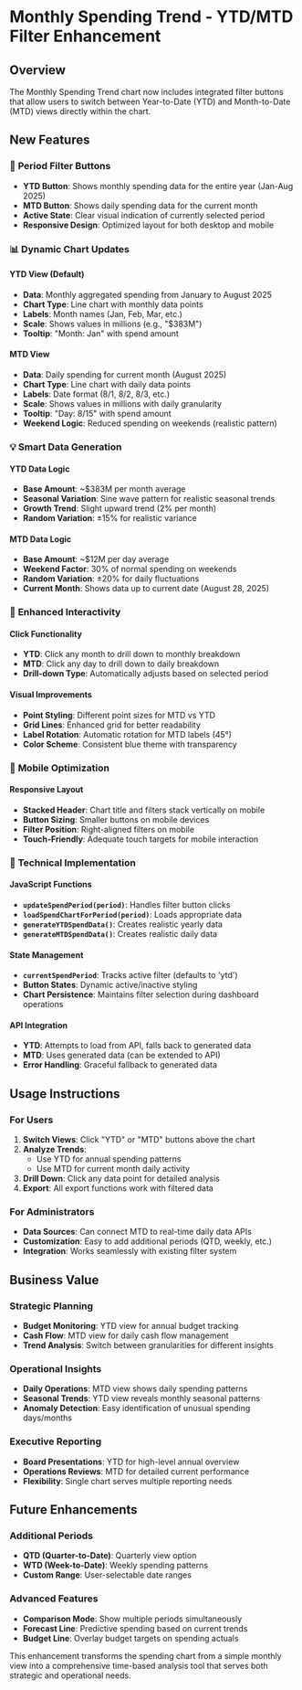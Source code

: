 # Monthly Spending Trend - YTD/MTD Filter Enhancement

## Overview
The Monthly Spending Trend chart now includes integrated filter buttons that allow users to switch between Year-to-Date (YTD) and Month-to-Date (MTD) views directly within the chart.

## New Features

### 🔄 **Period Filter Buttons**
- **YTD Button**: Shows monthly spending data for the entire year (Jan-Aug 2025)
- **MTD Button**: Shows daily spending data for the current month
- **Active State**: Clear visual indication of currently selected period
- **Responsive Design**: Optimized layout for both desktop and mobile

### 📊 **Dynamic Chart Updates**

#### YTD View (Default)
- **Data**: Monthly aggregated spending from January to August 2025
- **Chart Type**: Line chart with monthly data points
- **Labels**: Month names (Jan, Feb, Mar, etc.)
- **Scale**: Shows values in millions (e.g., "$383M")
- **Tooltip**: "Month: Jan" with spend amount

#### MTD View
- **Data**: Daily spending for current month (August 2025)
- **Chart Type**: Line chart with daily data points
- **Labels**: Date format (8/1, 8/2, 8/3, etc.)
- **Scale**: Shows values in millions with daily granularity
- **Tooltip**: "Day: 8/15" with spend amount
- **Weekend Logic**: Reduced spending on weekends (realistic pattern)

### 💡 **Smart Data Generation**

#### YTD Data Logic
- **Base Amount**: ~$383M per month average
- **Seasonal Variation**: Sine wave pattern for realistic seasonal trends
- **Growth Trend**: Slight upward trend (2% per month)
- **Random Variation**: ±15% for realistic variance

#### MTD Data Logic
- **Base Amount**: ~$12M per day average
- **Weekend Factor**: 30% of normal spending on weekends
- **Random Variation**: ±20% for daily fluctuations
- **Current Month**: Shows data up to current date (August 28, 2025)

### 🎯 **Enhanced Interactivity**

#### Click Functionality
- **YTD**: Click any month to drill down to monthly breakdown
- **MTD**: Click any day to drill down to daily breakdown
- **Drill-down Type**: Automatically adjusts based on selected period

#### Visual Improvements
- **Point Styling**: Different point sizes for MTD vs YTD
- **Grid Lines**: Enhanced grid for better readability
- **Label Rotation**: Automatic rotation for MTD labels (45°)
- **Color Scheme**: Consistent blue theme with transparency

### 📱 **Mobile Optimization**

#### Responsive Layout
- **Stacked Header**: Chart title and filters stack vertically on mobile
- **Button Sizing**: Smaller buttons on mobile devices
- **Filter Position**: Right-aligned filters on mobile
- **Touch-Friendly**: Adequate touch targets for mobile interaction

### 🔧 **Technical Implementation**

#### JavaScript Functions
- **`updateSpendPeriod(period)`**: Handles filter button clicks
- **`loadSpendChartForPeriod(period)`**: Loads appropriate data
- **`generateYTDSpendData()`**: Creates realistic yearly data
- **`generateMTDSpendData()`**: Creates realistic daily data

#### State Management
- **`currentSpendPeriod`**: Tracks active filter (defaults to 'ytd')
- **Button States**: Dynamic active/inactive styling
- **Chart Persistence**: Maintains filter selection during dashboard operations

#### API Integration
- **YTD**: Attempts to load from API, falls back to generated data
- **MTD**: Uses generated data (can be extended to API)
- **Error Handling**: Graceful fallback to generated data

## Usage Instructions

### For Users
1. **Switch Views**: Click "YTD" or "MTD" buttons above the chart
2. **Analyze Trends**: 
   - Use YTD for annual spending patterns
   - Use MTD for current month daily activity
3. **Drill Down**: Click any data point for detailed analysis
4. **Export**: All export functions work with filtered data

### For Administrators
- **Data Sources**: Can connect MTD to real-time daily data APIs
- **Customization**: Easy to add additional periods (QTD, weekly, etc.)
- **Integration**: Works seamlessly with existing filter system

## Business Value

### Strategic Planning
- **Budget Monitoring**: YTD view for annual budget tracking
- **Cash Flow**: MTD view for daily cash flow management
- **Trend Analysis**: Switch between granularities for different insights

### Operational Insights
- **Daily Operations**: MTD view shows daily spending patterns
- **Seasonal Trends**: YTD view reveals monthly seasonal patterns
- **Anomaly Detection**: Easy identification of unusual spending days/months

### Executive Reporting
- **Board Presentations**: YTD for high-level annual overview
- **Operations Reviews**: MTD for detailed current performance
- **Flexibility**: Single chart serves multiple reporting needs

## Future Enhancements

### Additional Periods
- **QTD (Quarter-to-Date)**: Quarterly view option
- **WTD (Week-to-Date)**: Weekly spending patterns
- **Custom Range**: User-selectable date ranges

### Advanced Features
- **Comparison Mode**: Show multiple periods simultaneously
- **Forecast Line**: Predictive spending based on current trends
- **Budget Line**: Overlay budget targets on spending actuals

This enhancement transforms the spending chart from a simple monthly view into a comprehensive time-based analysis tool that serves both strategic and operational needs.
